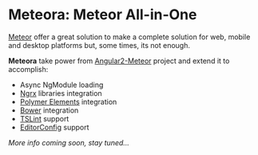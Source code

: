 # Meteora: Meteor All-in-One

[Meteor](http://www.meteor.com) offer a great solution to make a complete solution for web, mobile and desktop platforms but, some times, its not enough.

**Meteora** take power from [Angular2-Meteor](http://www.angular-meteor.com/angular2) project and extend it to accomplish:
 - Async NgModule loading
 - [Ngrx](https://github.com/ngrx) libraries integration
 - [Polymer Elements](polymer-project.org) integration
 - [Bower](https://bower.io/) integration
 - [TSLint](https://palantir.github.io/tslint/) support
 - [EditorConfig](http://editorconfig.org/) support

*More info coming soon, stay tuned...*
 
 
 
 